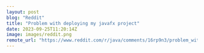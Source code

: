 ```yaml
---
layout: post
blog: "Reddit"
title: "Problem with deploying my javafx project"
date: 2023-09-25T11:20:14Z
image: images/reddit.png
remote_url: "https://www.reddit.com/r/java/comments/16rp9n3/problem_with_deploying_my_javafx_project/"
---
```

